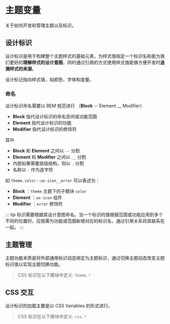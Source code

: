 # 主题变量

关于如何开发和管理主题以及标识。

## 设计标识

设计标识是用于构建整个主题样式的基础元素，为样式值指定一个标识名称能为我们更好的**理解样式的设计意图**，同时通过引用的方式使用样式值能够方便开发时**追溯样式的来源**。

设计标记指向样式值，如颜色、字体和度量。

### 命名

设计标识命名需要以 BEM 规范进行 （**Block** -- Element __ Modifier）
    
- **Block** 指代设计标识的命名空间或功能范围
- **Element** 指代设计标识的功能
- **Modifier** 指代设计标识的修饰符

其中

- **Block** 和 **Element** 之间以 `--` 分割
- **Element** 和 **Modifier** 之间以 `__` 分割
- 内部如果需要层级结构，则以 `.` 分割
- 名称以 `-` 作为连字符


如 `theme.color--ux-icon__error` 可以表述为：

- **Block** ：`theme` 主题下的子模块 `color`
- **Element** ：`ux-icon` 组件
- **Modifier** ：`error` 修饰符

::: tip
标识需要根据其设计意图命名。当一个标识的值根据范围或功能应用到多个不同的位置时，应按需为功能或范围新增对应的标识名，通过引用关系将其联系在一起。
:::

## 主题管理

主题功能本质是将外部通用标识动态绑定为主题标识，通过切换主题动态改变主题标识值以实现主题切换功能。

> CSS 标识在以下模块中定义: `theme.*` 


## CSS 交互

设计标识的加载主要是以 CSS Variables 的形式进行。



> CSS 标识在以下模块中定义: `css.*` 







